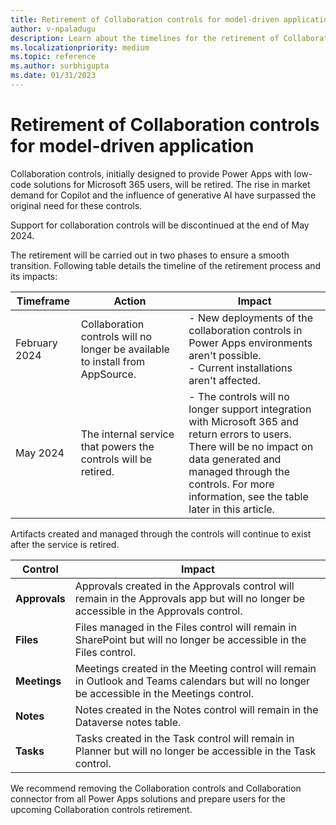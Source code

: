 ```yaml
--- 
title: Retirement of Collaboration controls for model-driven application
author: v-npaladugu 
description: Learn about the timelines for the retirement of Collaboration controls model-driven apps 
ms.localizationpriority: medium 
ms.topic: reference 
ms.author: surbhigupta 
ms.date: 01/31/2023 
---
```


# Retirement of Collaboration controls for model-driven application

Collaboration controls, initially designed to provide Power Apps with low-code solutions for Microsoft 365 users, will be retired. The rise in market demand for Copilot and the influence of generative AI have surpassed the original need for these controls.

Support for collaboration controls will be discontinued at the end of May 2024.

The retirement will be carried out in two phases to ensure a smooth transition. Following table details the timeline of the retirement process and its impacts:

|Timeframe|Action|Impact|
|---|---|---|
|February 2024|Collaboration controls will no longer be available to install from AppSource.|- New deployments of the collaboration controls in Power Apps environments aren't possible. </br> - Current installations aren't affected.|
|May 2024|The internal service that powers the controls will be retired.|- The controls will no longer support integration with Microsoft 365 and return errors to users. </br> There will be no impact on data generated and managed through the controls. For more information, see the table later in this article.|

Artifacts created and managed through the controls will continue to exist after the service is retired.

|Control|Impact|
|---|---|
|**Approvals**|Approvals created in the Approvals control will remain in the Approvals app but will no longer be accessible in the Approvals control.|
|**Files**|Files managed in the Files control will remain in SharePoint but will no longer be accessible in the Files control.|
|**Meetings**|Meetings created in the Meeting control will remain in Outlook and Teams calendars but will no longer be accessible in the Meetings control.|
|**Notes**|Notes created in the Notes control will remain in the Dataverse notes table.|
|**Tasks**|Tasks created in the Task control will remain in Planner but will no longer be accessible in the Task control.|

We recommend removing the Collaboration controls and Collaboration connector from all Power Apps solutions and prepare users for the upcoming Collaboration controls retirement. 

 